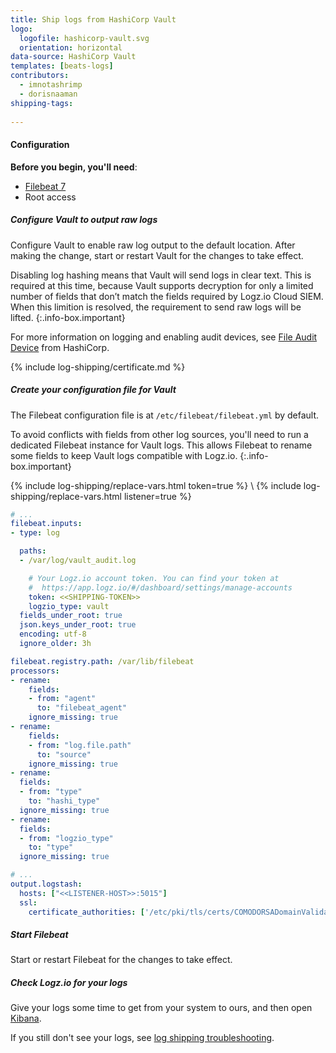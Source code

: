 ```yaml
---
title: Ship logs from HashiCorp Vault
logo:
  logofile: hashicorp-vault.svg
  orientation: horizontal
data-source: HashiCorp Vault
templates: [beats-logs]
contributors:
  - imnotashrimp
  - dorisnaaman
shipping-tags:
   
---
```


#### Configuration

**Before you begin, you'll need**:

* [Filebeat 7](https://www.elastic.co/guide/en/beats/filebeat/current/filebeat-installation.html)
* Root access

<div class="tasklist">

##### Configure Vault to output raw logs

Configure Vault to enable raw log output to the default location.
After making the change, start or restart Vault for the changes to take effect.


Disabling log hashing means that Vault will send logs in clear text. This is required at this time, because Vault supports decryption for only a limited number of fields that don’t match the fields required by Logz.io Cloud SIEM. When this limition is resolved, the requirement to send raw logs will be lifted.
{:.info-box.important}


For more information on logging and enabling audit devices,
see [File Audit Device](https://www.vaultproject.io/docs/audit/file.html) from HashiCorp.


{% include log-shipping/certificate.md %}

##### Create your configuration file for Vault

The Filebeat configuration file is at `/etc/filebeat/filebeat.yml` by default.

To avoid conflicts with fields from other log sources,
you'll need to run a dedicated Filebeat instance for Vault logs.
This allows Filebeat to rename some fields
to keep Vault logs compatible with Logz.io.
{:.info-box.important}

{% include log-shipping/replace-vars.html token=true %} \\
{% include log-shipping/replace-vars.html listener=true %}

```yaml
# ...
filebeat.inputs:
- type: log

  paths:
  - /var/log/vault_audit.log

    # Your Logz.io account token. You can find your token at
    #  https://app.logz.io/#/dashboard/settings/manage-accounts
    token: <<SHIPPING-TOKEN>>
    logzio_type: vault
  fields_under_root: true
  json.keys_under_root: true
  encoding: utf-8
  ignore_older: 3h

filebeat.registry.path: /var/lib/filebeat
processors:
- rename:
    fields:
    - from: "agent"
      to: "filebeat_agent"
    ignore_missing: true
- rename:
    fields:
    - from: "log.file.path"
      to: "source"
    ignore_missing: true
- rename:
  fields:
  - from: "type"
    to: "hashi_type"
  ignore_missing: true
- rename:
  fields:
  - from: "logzio_type"
    to: "type"
  ignore_missing: true

# ...
output.logstash:
  hosts: ["<<LISTENER-HOST>>:5015"]
  ssl:
    certificate_authorities: ['/etc/pki/tls/certs/COMODORSADomainValidationSecureServerCA.crt']
```

##### Start Filebeat

Start or restart Filebeat for the changes to take effect.

##### Check Logz.io for your logs

Give your logs some time to get from your system to ours, and then open [Kibana](https://app.logz.io/#/dashboard/kibana).

If you still don't see your logs, see [log shipping troubleshooting]({{site.baseurl}}/user-guide/log-shipping/log-shipping-troubleshooting.html).

</div>
